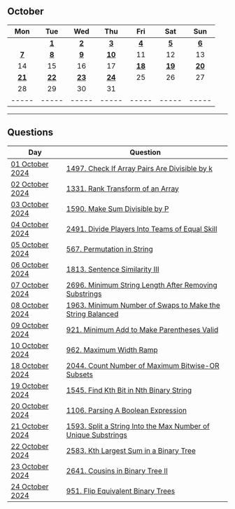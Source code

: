 October
---
| Mon | Tue | Wed | Thu | Fri | Sat | Sun |
| :---: | :---: | :---: | :---: | :---: | :---: | :---: |
|     | [**1**](01) | [**2**](02) | [**3**](03) | [**4**](04) | [**5**](05) | [**6**](06) |
| [**7**](07) | [**8**](08) | [**9**](09) | [**10**](10) | 11  | 12  | 13  |
| 14  | 15  | 16  | 17  | [**18**](18) | [**19**](19) | [**20**](20) |
| [**21**](21) | [**22**](22) | [**23**](23) | [**24**](24) | 25  | 26  | 27  |
| 28  | 29  | 30  | 31  |     |     |     |
| ----- | ----- | ----- | ----- | ----- | ----- | ----- |

---

Questions
---
| Day | Question |
| --- | --- |
| [01 October 2024](01) | [1497. Check If Array Pairs Are Divisible by k](https://leetcode.com/problems/check-if-array-pairs-are-divisible-by-k) |
| [02 October 2024](02) | [1331. Rank Transform of an Array](https://leetcode.com/problems/rank-transform-of-an-array) |
| [03 October 2024](03) | [1590. Make Sum Divisible by P](https://leetcode.com/problems/make-sum-divisible-by-p) |
| [04 October 2024](04) | [2491. Divide Players Into Teams of Equal Skill](https://leetcode.com/problems/divide-players-into-teams-of-equal-skill) |
| [05 October 2024](05) | [567. Permutation in String](https://leetcode.com/problems/permutation-in-string) |
| [06 October 2024](06) | [1813. Sentence Similarity III](https://leetcode.com/problems/sentence-similarity-iii) |
| [07 October 2024](07) | [2696. Minimum String Length After Removing Substrings](https://leetcode.com/problems/minimum-string-length-after-removing-substrings) |
| [08 October 2024](08) | [1963. Minimum Number of Swaps to Make the String Balanced](https://leetcode.com/problems/minimum-number-of-swaps-to-make-the-string-balanced) |
| [09 October 2024](09) | [921. Minimum Add to Make Parentheses Valid](https://leetcode.com/problems/minimum-add-to-make-parentheses-valid) |
| [10 October 2024](10) | [962. Maximum Width Ramp](https://leetcode.com/problems/maximum-width-ramp) |
| [18 October 2024](18) | [2044. Count Number of Maximum Bitwise-OR Subsets](https://leetcode.com/problems/count-number-of-maximum-bitwise-or-subsets) |
| [19 October 2024](19) | [1545. Find Kth Bit in Nth Binary String](https://leetcode.com/problems/find-kth-bit-in-nth-binary-string) |
| [20 October 2024](20) | [1106. Parsing A Boolean Expression](https://leetcode.com/problems/parsing-a-boolean-expression) |
| [21 October 2024](21) | [1593. Split a String Into the Max Number of Unique Substrings](https://leetcode.com/problems/split-a-string-into-the-max-number-of-unique-substrings) |
| [22 October 2024](22) | [2583. Kth Largest Sum in a Binary Tree](https://leetcode.com/problems/kth-largest-sum-in-a-binary-tree) |
| [23 October 2024](23) | [2641. Cousins in Binary Tree II](https://leetcode.com/problems/cousins-in-binary-tree-ii) |
| [24 October 2024](24) | [951. Flip Equivalent Binary Trees](https://leetcode.com/problems/flip-equivalent-binary-trees) |
